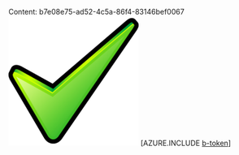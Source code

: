 Content: b7e08e75-ad52-4c5a-86f4-83146bef0067![image](8c9fb180-6269-4f26-bb4f-0c900127dcc8.png)
[AZURE.INCLUDE [b-token](808ef6c0-7295-4c28-9e95-feb7faded4a5.md)]
